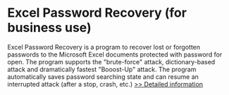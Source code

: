 # Excel Password Recovery (for business use)
Excel Password Recovery is a program to recover lost or forgotten passwords to the Microsoft Excel documents protected with password for open. The program supports the "brute-force" attack, dictionary-based attack and dramatically fastest "Booost-Up" attack. The program automatically saves password searching state and can resume an interrupted attack (after a stop, crash, etc.)
[>> Detailed information](https://secure.shareit.com/shareit/product.html?productid=216825&affiliateid=200057808)